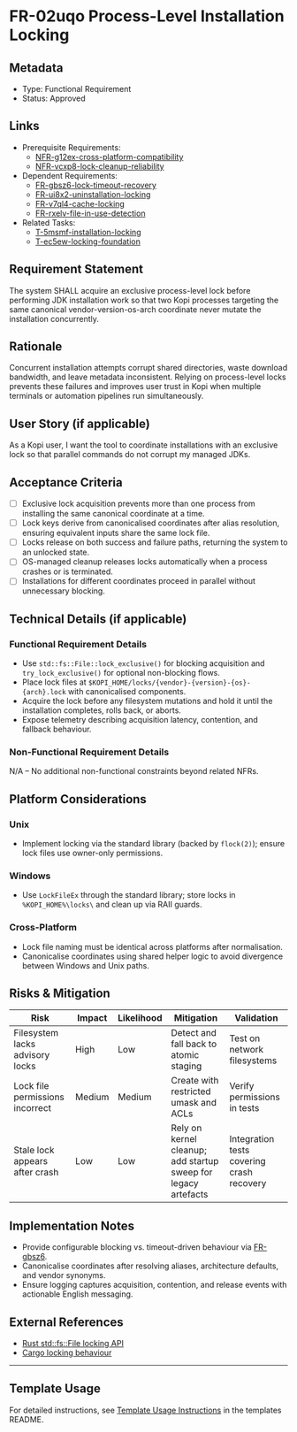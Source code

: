 # FR-02uqo Process-Level Installation Locking

## Metadata

- Type: Functional Requirement
- Status: Approved
  <!-- Draft: Under discussion | Approved: Ready for implementation | Rejected: Decision made not to pursue this requirement -->

## Links

- Prerequisite Requirements:
  - [NFR-g12ex-cross-platform-compatibility](../requirements/NFR-g12ex-cross-platform-compatibility.md)
  - [NFR-vcxp8-lock-cleanup-reliability](../requirements/NFR-vcxp8-lock-cleanup-reliability.md)
- Dependent Requirements:
  - [FR-gbsz6-lock-timeout-recovery](../requirements/FR-gbsz6-lock-timeout-recovery.md)
  - [FR-ui8x2-uninstallation-locking](../requirements/FR-ui8x2-uninstallation-locking.md)
  - [FR-v7ql4-cache-locking](../requirements/FR-v7ql4-cache-locking.md)
  - [FR-rxelv-file-in-use-detection](../requirements/FR-rxelv-file-in-use-detection.md)
- Related Tasks:
  - [T-5msmf-installation-locking](../tasks/T-5msmf-installation-locking/README.md)
  - [T-ec5ew-locking-foundation](../tasks/T-ec5ew-locking-foundation/README.md)

## Requirement Statement

The system SHALL acquire an exclusive process-level lock before performing JDK installation work so that two Kopi processes targeting the same canonical vendor-version-os-arch coordinate never mutate the installation concurrently.

## Rationale

Concurrent installation attempts corrupt shared directories, waste download bandwidth, and leave metadata inconsistent. Relying on process-level locks prevents these failures and improves user trust in Kopi when multiple terminals or automation pipelines run simultaneously.

## User Story (if applicable)

As a Kopi user, I want the tool to coordinate installations with an exclusive lock so that parallel commands do not corrupt my managed JDKs.

## Acceptance Criteria

- [ ] Exclusive lock acquisition prevents more than one process from installing the same canonical coordinate at a time.
- [ ] Lock keys derive from canonicalised coordinates after alias resolution, ensuring equivalent inputs share the same lock file.
- [ ] Locks release on both success and failure paths, returning the system to an unlocked state.
- [ ] OS-managed cleanup releases locks automatically when a process crashes or is terminated.
- [ ] Installations for different coordinates proceed in parallel without unnecessary blocking.

## Technical Details (if applicable)

### Functional Requirement Details

- Use `std::fs::File::lock_exclusive()` for blocking acquisition and `try_lock_exclusive()` for optional non-blocking flows.
- Place lock files at `$KOPI_HOME/locks/{vendor}-{version}-{os}-{arch}.lock` with canonicalised components.
- Acquire the lock before any filesystem mutations and hold it until the installation completes, rolls back, or aborts.
- Expose telemetry describing acquisition latency, contention, and fallback behaviour.

### Non-Functional Requirement Details

N/A – No additional non-functional constraints beyond related NFRs.

## Platform Considerations

### Unix

- Implement locking via the standard library (backed by `flock(2)`); ensure lock files use owner-only permissions.

### Windows

- Use `LockFileEx` through the standard library; store locks in `%KOPI_HOME%\locks\` and clean up via RAII guards.

### Cross-Platform

- Lock file naming must be identical across platforms after normalisation.
- Canonicalise coordinates using shared helper logic to avoid divergence between Windows and Unix paths.

## Risks & Mitigation

| Risk                            | Impact | Likelihood | Mitigation                                                     | Validation                                |
| ------------------------------- | ------ | ---------- | -------------------------------------------------------------- | ----------------------------------------- |
| Filesystem lacks advisory locks | High   | Low        | Detect and fall back to atomic staging                         | Test on network filesystems               |
| Lock file permissions incorrect | Medium | Medium     | Create with restricted umask and ACLs                          | Verify permissions in tests               |
| Stale lock appears after crash  | Low    | Low        | Rely on kernel cleanup; add startup sweep for legacy artefacts | Integration tests covering crash recovery |

## Implementation Notes

- Provide configurable blocking vs. timeout-driven behaviour via [FR-gbsz6](../requirements/FR-gbsz6-lock-timeout-recovery.md).
- Canonicalise coordinates after resolving aliases, architecture defaults, and vendor synonyms.
- Ensure logging captures acquisition, contention, and release events with actionable English messaging.

## External References

- [Rust std::fs::File locking API](https://doc.rust-lang.org/std/fs/struct.File.html)
- [Cargo locking behaviour](https://github.com/rust-lang/cargo/blob/master/src/cargo/util/flock.rs)

---

## Template Usage

For detailed instructions, see [Template Usage Instructions](../templates/README.md#individual-requirement-template-requirementsmd) in the templates README.
